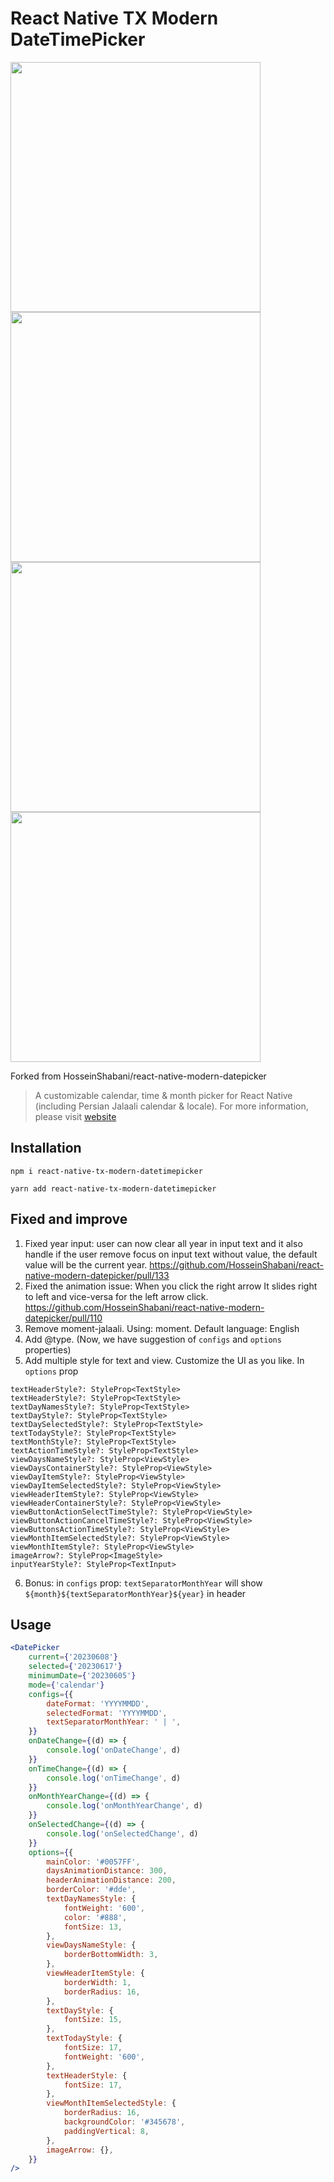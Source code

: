 # React Native TX Modern DateTimePicker

<img src = "screenshots/datetimepicker.jpg" width ="400" /> <img src = "screenshots/datepicker.jpg" width ="400" />  
<img src = "screenshots/monthyearpicker.jpg" width ="400" /> <img src = "screenshots/timepicker.jpg" width ="400" />

Forked from HosseinShabani/react-native-modern-datepicker
> A customizable calendar, time & month picker for React Native (including Persian Jalaali calendar & locale). For more information, please visit [website](https://hosseinshabani.github.io/react-native-modern-datepicker)

## Installation
```
npm i react-native-tx-modern-datetimepicker
```
```
yarn add react-native-tx-modern-datetimepicker
```

## Fixed and improve
1. Fixed year input: user can now clear all year in input text and it also handle if the user remove focus on input text without value, the default value will be the current year.
https://github.com/HosseinShabani/react-native-modern-datepicker/pull/133
2. Fixed the animation issue: When you click the right arrow It slides right to left and vice-versa for the left arrow click.
https://github.com/HosseinShabani/react-native-modern-datepicker/pull/110
3. Remove moment-jalaali. Using: moment. Default language: English
4. Add @type. (Now, we have suggestion of `configs` and `options` properties)
5. Add multiple style for text and view. Customize the UI as you like. In `options` prop
```
textHeaderStyle?: StyleProp<TextStyle>
textHeaderStyle?: StyleProp<TextStyle>
textDayNamesStyle?: StyleProp<TextStyle>
textDayStyle?: StyleProp<TextStyle>
textDaySelectedStyle?: StyleProp<TextStyle>
textTodayStyle?: StyleProp<TextStyle>
textMonthStyle?: StyleProp<TextStyle>
textActionTimeStyle?: StyleProp<TextStyle>
viewDaysNameStyle?: StyleProp<ViewStyle>
viewDaysContainerStyle?: StyleProp<ViewStyle>
viewDayItemStyle?: StyleProp<ViewStyle>
viewDayItemSelectedStyle?: StyleProp<ViewStyle>
viewHeaderItemStyle?: StyleProp<ViewStyle>
viewHeaderContainerStyle?: StyleProp<ViewStyle>
viewButtonActionSelectTimeStyle?: StyleProp<ViewStyle>
viewButtonActionCancelTimeStyle?: StyleProp<ViewStyle>
viewButtonsActionTimeStyle?: StyleProp<ViewStyle>
viewMonthItemSelectedStyle?: StyleProp<ViewStyle>
viewMonthItemStyle?: StyleProp<ViewStyle>
imageArrow?: StyleProp<ImageStyle>
inputYearStyle?: StyleProp<TextInput>
```
6. Bonus: in `configs` prop: `textSeparatorMonthYear` will show `${month}${textSeparatorMonthYear}${year}` in header

## Usage
```jsx
<DatePicker
	current={'20230608'}
	selected={'20230617'}
	minimumDate={'20230605'}
	mode={'calendar'}
	configs={{
		dateFormat: 'YYYYMMDD',
		selectedFormat: 'YYYYMMDD',
		textSeparatorMonthYear: ' | ',
	}}
	onDateChange={(d) => {
		console.log('onDateChange', d)
	}}
	onTimeChange={(d) => {
		console.log('onTimeChange', d)
	}}
	onMonthYearChange={(d) => {
		console.log('onMonthYearChange', d)
	}}
	onSelectedChange={(d) => {
		console.log('onSelectedChange', d)
	}}
	options={{
		mainColor: '#0057FF',
		daysAnimationDistance: 300,
		headerAnimationDistance: 200,
		borderColor: '#dde',
		textDayNamesStyle: {
			fontWeight: '600',
			color: '#888',
			fontSize: 13,
		},
		viewDaysNameStyle: {
			borderBottomWidth: 3,
		},
		viewHeaderItemStyle: {
			borderWidth: 1,
			borderRadius: 16,
		},
		textDayStyle: {
			fontSize: 15,
		},
		textTodayStyle: {
			fontSize: 17,
			fontWeight: '600',
		},
		textHeaderStyle: {
			fontSize: 17,
		},
		viewMonthItemSelectedStyle: {
			borderRadius: 16,
			backgroundColor: '#345678',
			paddingVertical: 8,
		},
		imageArrow: {},
	}}
/>
```
